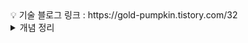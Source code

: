 <aside>
💡 기술 블로그 링크 : https://gold-pumpkin.tistory.com/32

</aside>
<details>
<summary>개념 정리</summary>
<div markdown="1">
### **4.1 테스트 코드 개념 익히기**

**4.1.1 테스트코드란?**

테스트 코드에는 다양한 패턴이 있다. 그 중 **given-when-then 패턴**을 사용하도록 하겠다.

> given
>
>
> **when**
>
> **then**
>
> ```java
> @Displayname("새로운 메뉴를 저장한다")
> @Test
> public void saveMenuTest(){
> // given : 메뉴를 저장하기 위한 준비 과정final String name = "아메리카노";
>     final int price = 2000;
> 
>     final Menu americano = new Menu(name, price);
> 
> // when : 실제로 메뉴를 저장final long savedId = menuService.save(americano);
> 
> // then : 메뉴가 잘 추가되었는지 검증final Menu savedMenu = menuService.findById(savedId).get();
>     assertThat(saveMenu.getName()).isEqualTo(name);
>     assertThat(saveMenu.getPrice()).isEqualTo(price);
> }
> ```
>

### **4.2 스프링 부트 3와 테스트**

스프링 부트는 애플리케이션을 테스트하기 위한 도구와 애너테이션을 제공한다. 이 중 JUnit과 AssertU를 가장 많이 사용한다.

**4.2.1 JUnit이란?**

자바 언어를 위한 **단위 테스트** 프레임워크이다. 단위 테스트란 작성한 코드가 의도대로 작동하는지 작은 단위로 검증하는 것을 의미한다. 단위는 보통 메서드가 된다. JUnit은 테스트끼리 영향을 주지 않도록 각 테스트를 실행할 때마다 테스트를 위한 실행 객체를 만들고 테스트가 종료되면 실행 객체를 삭제한다.

**JUnit 애너테이션들**

- **@DisplayName** : 테스트 이름을 지정.
- **@Test** : 테스트를 수행하는 메서드.
- **@BeforeAll** : 전체 테스트를 시작하기 전에 처음으로 한 번만 실행. 메서드를 static 으로 선언해야 함.
- **@BeforeEach** : 테스트 케이스를 시작하기 전에 매번 실행. 테스트 메서드에서 사용하는 객체를 초기화하거나 테스트에 필요한 값을 미리 넣을 때 등 사용할 수 있음. 메서드를 static 으로 선언해서는 안됨. 컨트롤러를 테슽트할 경우 여기에서 MockMvcSetUp()을 통해 MockMvc를 설정함.
- **@AfterAll** : 전체 테스트를 마치고 종료하기 전에 한 번만 실행함. 예를 들어 DB 연결을 종료할 때나 공통적으로 사용하는 자원을 해제할 때 사용할 수 있음. 메서드를 static 으로 선언해야 함.
- **@AfterEach** : 각 테스트 케이스를 종료하기 전 매번 실행함. 예를 들어 테스트 이후에 ㅌ특정 데이터를 삭제해야하는 경우 사용함. 메서드는 static 이 아니어야 함.
- **@SpringBootTest** : 메인 애플리케이션 클래스에 추가하는 애너테이션인 @SpringBootApplication이 있는 클래스를 찾고, 그 클래스에 포함되어있는 빈을 찾은 다음 테스트용 애플리케이션 컨텍스트라는 것을 생성.
- **@AutoConfigureMockMvc** : MockMvc를 생성하고 자동으로 구성하는 애너테이션. MockMvc는 애플리케이션을 서버에 배포하지 않고도 테스트용 Mvc 환경을 만들어 요청, 전송, 응답 기능을 제공하는 유틸리티 클래스. 즉 컨트롤러를 테스트할 때 사용되는 클래스.

AssertJ는 JUnit과 함께 사용해 검증문의 가독성을 높여줄 수 있다.

```java
Assertions.assertEquals(sum, a+b);// 기댓값과 비교값이 잘 구분되지 않음.

assertThat(a+b).isEqualsTo(sum);// 가독성이 좋은 AssertJ 예
```

이를 위해 자주 사용하는 메서드들의 예

- **isEqualsTo(A)** : A값과 같은지 검증
- **isNotEqualsTo(A)** : A값과 다른지 검증
- **contains(A)** : A값을 포함하는지 검증
- **doesNotContain(A)** : A값을 포함하지 않는지 검증
- **startsWith(A)** : 접두사가 A인지 검증
- **endsWith(A)** : 접미사가 A인지 검증
- **isEmpty()** : 비어있는 값인지 검증
- **isNotEmpty()** : 비어있지 않은 값인지 검증
- **isPositive()** : 양수인지 검증
- **isNegative()** : 음수인지 검증
- **isGreaterThan(1)** : 1보다 큰 값인지 검증
- **isLessThan(1)** : 1보다 작은 값인지 검증

### **4.3 제대로 테스트 코드 작성해보기**

이미 생성되어있는 클래스의 테스트코드 파일을 생성하고 싶다면, [**option+enter**] 을 누른다.

실습 중 사용한 메서드들

- **perform()** : 요청을 전송하는 역할을 하는 메서드. 결과로 ResultActions 객체를 받고, 이 객체는 반환값을 검증하고 확인하는 andExpect() 메서드를 제공함.
- **accept()** : 요청을 보낼 때 무슨 타입으로 응답을 받을지 결정하는 메서드.
- **andExpect()** : 응답을 검증함.
- **jsonPath("$[0].${필드명}")** : JSON 응닶값의 값을 가져오는 역할을 하는 메서드. 실습 코드에서는 0번째 배열에 들어있는 객체의 id, name 값을 가져오고 저장된 값과 같은지 확인함.

</div>
</details>